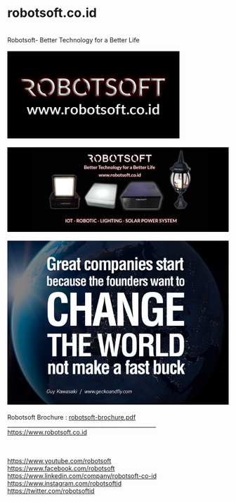 # robotsoft.co.id
<br>
Robotsoft- Better Technology for a Better Life
<br>
  <br>
  <img src="https://raw.githubusercontent.com/antoniusrobotsoft/ROBOTSOFT.CO.ID/master/ROBOTSOFT/Robotsoft.png">
  <br><br>
  <img src="https://raw.githubusercontent.com/antoniusrobotsoft/ROBOTSOFT.CO.ID/master/ROBOTSOFT/Robotsoft-Products.png">
  <br><br>
  <img src="https://raw.githubusercontent.com/antoniusrobotsoft/ROBOTSOFT.CO.ID/master/ROBOTSOFT/spirit.jpg">
  <br><br>
  Robotsoft Brochure : <a href="https://github.com/antoniusrobotsoft/ROBOTSOFT.CO.ID/blob/master/ROBOTSOFT/robotsoft-brochure.pdf" target=_blank>robotsoft-brochure.pdf</a>
_____________________________________________________
<br>
<a href="https://www.robotsoft.co.id" target=_blank>https://www.robotsoft.co.id</a>

<br><br>
<a href="https://www.youtube.com/robotsoft" target=_blank>https://www.youtube.com/robotsoft</a>
<br>
<a href="https://www.facebook.com/robotsoft" target=_blank>https://www.facebook.com/robotsoft</a>
<br>
<a href="https://www.linkedin.com/company/robotsoft-co-id" target=_blank>https://www.linkedin.com/company/robotsoft-co-id</a>
<br>
<a href="https://www.instagram.com/robotsoftid" target=_blank>https://www.instagram.com/robotsoftid</a>
<br>
<a href="https://twitter.com/robotsoftid" target=_blank>https://twitter.com/robotsoftid</a>

